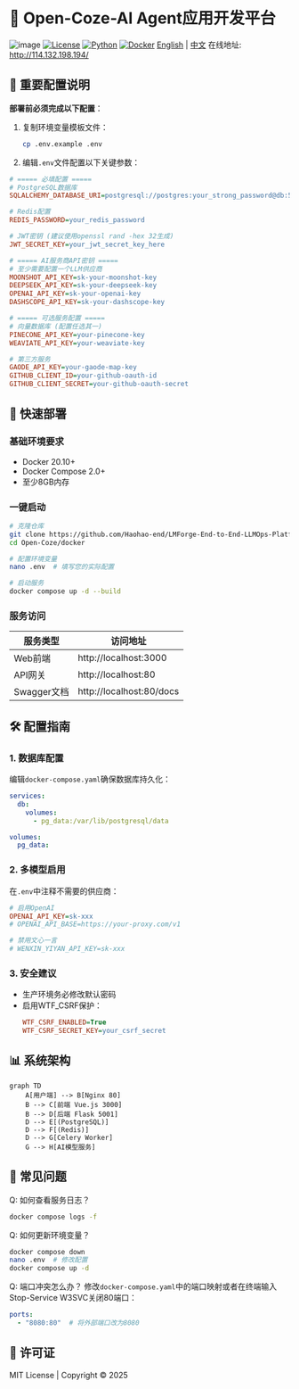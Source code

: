 # 🚀 Open-Coze-AI Agent应用开发平台
![image](https://github.com/user-attachments/assets/4a5091b6-09e6-44fb-91a4-ddca8d176bab)
[![License](https://img.shields.io/badge/license-MIT-blue.svg)](LICENSE)
[![Python](https://img.shields.io/badge/python-3.9+-blue.svg)](https://www.python.org/)
[![Docker](https://img.shields.io/badge/docker-20.10+-blue.svg)](https://www.docker.com/)
[English](README.md) | [中文](README_ZH.md)
在线地址: http://114.132.198.194/

## 🔐 重要配置说明

**部署前必须完成以下配置**：

1. 复制环境变量模板文件：
   ```bash
   cp .env.example .env
   ```

2. 编辑`.env`文件配置以下关键参数：

```ini
# ===== 必填配置 =====
# PostgreSQL数据库
SQLALCHEMY_DATABASE_URI=postgresql://postgres:your_strong_password@db:5432/llmops

# Redis配置
REDIS_PASSWORD=your_redis_password

# JWT密钥 (建议使用openssl rand -hex 32生成)
JWT_SECRET_KEY=your_jwt_secret_key_here

# ===== AI服务商API密钥 =====
# 至少需要配置一个LLM供应商
MOONSHOT_API_KEY=sk-your-moonshot-key
DEEPSEEK_API_KEY=sk-your-deepseek-key
OPENAI_API_KEY=sk-your-openai-key
DASHSCOPE_API_KEY=sk-your-dashscope-key

# ===== 可选服务配置 =====
# 向量数据库 (配置任选其一)
PINECONE_API_KEY=your-pinecone-key
WEAVIATE_API_KEY=your-weaviate-key

# 第三方服务
GAODE_API_KEY=your-gaode-map-key
GITHUB_CLIENT_ID=your-github-oauth-id
GITHUB_CLIENT_SECRET=your-github-oauth-secret
```

## 🚀 快速部署

### 基础环境要求
- Docker 20.10+
- Docker Compose 2.0+
- 至少8GB内存

### 一键启动
```bash
# 克隆仓库
git clone https://github.com/Haohao-end/LMForge-End-to-End-LLMOps-Platform-for-Multi-Model-Agents.git
cd Open-Coze/docker

# 配置环境变量
nano .env  # 填写您的实际配置

# 启动服务
docker compose up -d --build
```

### 服务访问
| 服务类型    | 访问地址                 |
| ----------- | ------------------------ |
| Web前端     | http://localhost:3000    |
| API网关     | http://localhost:80      |
| Swagger文档 | http://localhost:80/docs |

## 🛠️ 配置指南

### 1. 数据库配置
编辑`docker-compose.yaml`确保数据库持久化：
```yaml
services:
  db:
    volumes:
      - pg_data:/var/lib/postgresql/data

volumes:
  pg_data:
```

### 2. 多模型启用
在`.env`中注释不需要的供应商：
```ini
# 启用OpenAI
OPENAI_API_KEY=sk-xxx
# OPENAI_API_BASE=https://your-proxy.com/v1

# 禁用文心一言
# WENXIN_YIYAN_API_KEY=sk-xxx
```

### 3. 安全建议
- 生产环境务必修改默认密码
- 启用WTF_CSRF保护：
  ```ini
  WTF_CSRF_ENABLED=True
  WTF_CSRF_SECRET_KEY=your_csrf_secret
  ```

## 📊 系统架构

```mermaid
graph TD
    A[用户端] --> B[Nginx 80]
    B --> C[前端 Vue.js 3000]
    B --> D[后端 Flask 5001]
    D --> E[(PostgreSQL)]
    D --> F[(Redis)]
    D --> G[Celery Worker]
    G --> H[AI模型服务]
```

## 🔧 常见问题

Q: 如何查看服务日志？
```bash
docker compose logs -f
```

Q: 如何更新环境变量？
```bash
docker compose down
nano .env  # 修改配置
docker compose up -d
```

Q: 端口冲突怎么办？
修改`docker-compose.yaml`中的端口映射或者在终端输入Stop-Service W3SVC关闭80端口：

```yaml
ports:
  - "8080:80"  # 将外部端口改为8080
```

## 📜 许可证
MIT License | Copyright © 2025 

